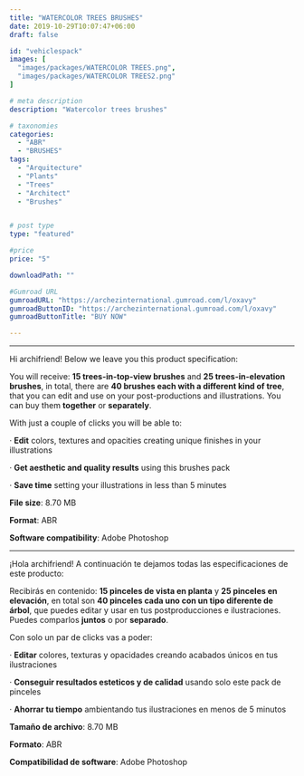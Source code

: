 ```yaml
---
title: "WATERCOLOR TREES BRUSHES"
date: 2019-10-29T10:07:47+06:00
draft: false

id: "vehiclespack"
images: [
  "images/packages/WATERCOLOR TREES.png",
  "images/packages/WATERCOLOR TREES2.png"
]

# meta description
description: "Watercolor trees brushes"

# taxonomies
categories:
  - "ABR"
  - "BRUSHES"
tags:
  - "Arquitecture"
  - "Plants"
  - "Trees"
  - "Architect"
  - "Brushes"


# post type
type: "featured"

#price
price: "5"

downloadPath: ""

#Gumroad URL
gumroadURL: "https://archezinternational.gumroad.com/l/oxavy"
gumroadButtonID: "https://archezinternational.gumroad.com/l/oxavy"
gumroadButtonTitle: "BUY NOW"

---
```


___

Hi archifriend! Below we leave you this product specification:

You will receive: **15 trees-in-top-view brushes** and **25 trees-in-elevation brushes**, in total, there are **40 brushes each with a different kind of tree**, that you can edit and use on your post-productions and illustrations. You can buy them **together** or **separately**.

With just a couple of clicks you will be able to:

· **Edit** colors, textures and opacities creating unique finishes in your illustrations

· **Get aesthetic and quality results** using this brushes pack

· **Save time** setting your illustrations in less than 5 minutes

**File size**: 8.70 MB

**Format**: ABR

**Software compatibility**: Adobe Photoshop

_____

¡Hola archifriend! A continuación te dejamos todas las especificaciones de este producto:

Recibirás en contenido: **15 pinceles de vista en planta** y **25 pinceles en elevación**, en total son **40 pinceles cada uno con un tipo diferente de árbol**, que puedes editar y usar en tus postproducciones e ilustraciones. Puedes comparlos **juntos** o por **separado**.

Con solo un par de clicks vas a poder:

· **Editar** colores, texturas y opacidades creando acabados únicos en tus ilustraciones

· **Conseguir resultados esteticos y de calidad** usando solo este pack de pinceles

· **Ahorrar tu tiempo** ambientando tus ilustraciones en menos de 5 minutos

**Tamaño de archivo**: 8.70 MB

**Formato**: ABR

**Compatibilidad de software**: Adobe Photoshop
